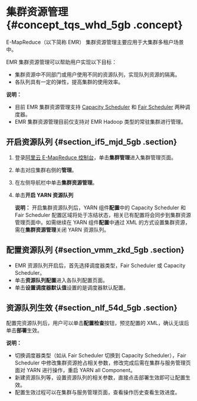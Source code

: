 # 集群资源管理 {#concept_tqs_whd_5gb .concept}

E-MapReduce（以下简称 EMR） 集群资源管理主要应用于大集群多租户场景中。

EMR 集群资源管理可以帮助用户实现以下目标：

-   集群资源中不同部门或用户使用不同的资源队列，实现队列资源的隔离。
-   各队列具有一定的弹性，提高集群的使用效率。

**说明：** 

-   目前 EMR 集群资源管理支持 [Capacity Scheduler](https://hadoop.apache.org/docs/r2.7.2/hadoop-yarn/hadoop-yarn-site/CapacityScheduler.html) 和 [Fair Scheduler](https://hadoop.apache.org/docs/r2.7.2/hadoop-yarn/hadoop-yarn-site/FairScheduler.html) 两种调度器。
-   EMR 集群资源管理目前仅支持对 EMR Hadoop 类型的常驻集群进行管理。

## 开启资源队列 {#section_if5_mjd_5gb .section}

1.  登录[阿里云 E-MapReduce 控制台](https://emr.console.aliyun.com/)，单击**集群管理**进入集群管理页面。
2.  单击对应集群右侧的**管理**。
3.  在左侧导航栏中单击**集群资源管理**。
4.  单击**开启 YARN 资源队列** 

    **说明：** 开启集群资源队列后，YARN 组件**配置**中的 Capacity Scheduler 和 Fair Scheduler 配置区域将处于冻结状态，相关已有配置将会同步到集群资源管理页面中。如需继续在 YARN 组件**配置**中通过 XML 的方式设置集群资源，需在**集群资源管理**关闭 YARN 资源队列。


## 配置资源队列 {#section_vmm_zkd_5gb .section}

-   EMR 资源队列开启后，首先选择调度器类型，Fair Scheduler 或 Capacity Scheduler。
-   单击**资源队列配置**进入各队列配置页面。
-   单击**设置调度器默认值**设置的是调度器默认配置。

## 资源队列生效 {#section_nlf_54d_5gb .section}

配置完资源队列后，用户可以单击**配置检查**按钮，预览配置的 XML，确认无误后单击**部署**生效。

**说明：** 

-   切换调度器类型（如从 Fair Scheduler 切换到 Capacity Scheduler），Fair Scheduler 中修改集群资源抢占相关参数，修改完成后需在集群与服务管理页面对 YARN 进行操作，重启 YARN all Component。
-   新建资源队列等，设置资源队列的相关参数，直接点击部署生效即可让配置生效。
-   配置生效过程可以在集群与服务管理页面，查看操作历史查看生效进度。

